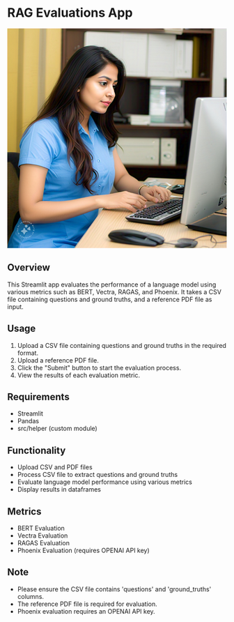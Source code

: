 # RAG Evaluations App

![Girl Computer Research](assets/banner.jpeg)

## Overview

This Streamlit app evaluates the performance of a language model using various metrics such as BERT, Vectra, RAGAS, and Phoenix. It takes a CSV file containing questions and ground truths, and a reference PDF file as input.

## Usage

1. Upload a CSV file containing questions and ground truths in the required format.
2. Upload a reference PDF file.
3. Click the "Submit" button to start the evaluation process.
4. View the results of each evaluation metric.

## Requirements

* Streamlit
* Pandas
* src/helper (custom module)

## Functionality

* Upload CSV and PDF files
* Process CSV file to extract questions and ground truths
* Evaluate language model performance using various metrics
* Display results in dataframes

## Metrics

* BERT Evaluation
* Vectra Evaluation
* RAGAS Evaluation
* Phoenix Evaluation (requires OPENAI API key)

## Note

* Please ensure the CSV file contains 'questions' and 'ground_truths' columns.
* The reference PDF file is required for evaluation.
* Phoenix evaluation requires an OPENAI API key.
